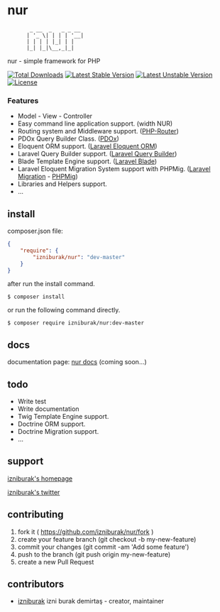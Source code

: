 # nur
```
       _ __  _   _ _ __ 
      | '_ \| | | | '__|
      | | | | |_| | |   
      |_| |_|\__,_|_|   
```
nur - simple framework for PHP

[![Total Downloads](https://poser.pugx.org/izniburak/nur/d/total.svg)](https://packagist.org/packages/izniburak/nur)
[![Latest Stable Version](https://poser.pugx.org/izniburak/nur/v/stable.svg)](https://packagist.org/packages/izniburak/nur)
[![Latest Unstable Version](https://poser.pugx.org/izniburak/nur/v/unstable.svg)](https://packagist.org/packages/izniburak/nur)
[![License](https://poser.pugx.org/izniburak/nur/license.svg)](https://packagist.org/packages/izniburak/nur)

### Features
- Model - View - Controller
- Easy command line application support. (width NUR)
- Routing system and Middleware support. ([PHP-Router](https://github.com/izniburak/php-router))
- PDOx Query Builder Class. ([PDOx](https://github.com/izniburak/pdox))
- Eloquent ORM support. ([Laravel Eloquent ORM](https://laravel.com/docs/5.3/eloquent))
- Laravel Query Builder support. ([Laravel Query Builder](https://laravel.com/docs/5.3/queries))
- Blade Template Engine support. ([Laravel Blade](https://laravel.com/docs/5.3/blade))
- Laravel Eloquent Migration System support with PHPMig. ([Laravel Migration](https://laravel.com/docs/5.3/migrations) - [PHPMig](https://github.com/davedevelopment/phpmig))
- Libraries and Helpers support.
- ...

## install
composer.json file:
```json
{
    "require": {
        "izniburak/nur": "dev-master"
    }
}
```
after run the install command.
```
$ composer install
```

or run the following command directly.

```
$ composer require izniburak/nur:dev-master
```

## docs
documentation page: [nur docs][doc-url] (coming soon...)

## todo
- Write test
- Write documentation 
- Twig Template Engine support.
- Doctrine ORM support. 
- Doctrine Migration support. 
- ...

## support
[izniburak's homepage][author-url]

[izniburak's twitter][twitter-url]

## contributing
1. fork it ( https://github.com/izniburak/nur/fork )
2. create your feature branch (git checkout -b my-new-feature)
3. commit your changes (git commit -am 'Add some feature')
4. push to the branch (git push origin my-new-feature)
5. create a new Pull Request

## contributors
- [izniburak](https://github.com/izniburak) izni burak demirtaş - creator, maintainer

[paypal-donate-url]: http://burakdemirtas.org
[mit-url]: http://opensource.org/licenses/MIT
[doc-url]: javascript:;
[author-url]: http://burakdemirtas.org
[twitter-url]: https://twitter.com/izniburak
